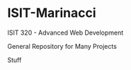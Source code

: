ISIT-Marinacci
==============

ISIT 320 - Advanced Web Development

General Repository for Many Projects 

Stuff